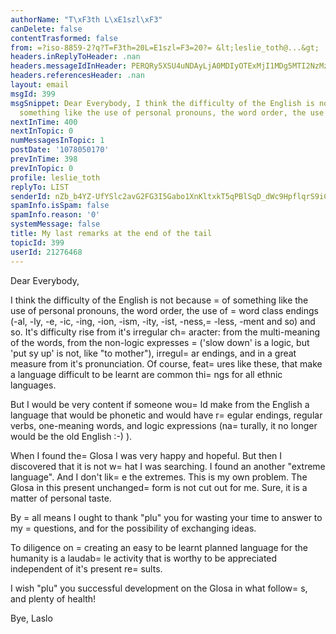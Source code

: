 ```yaml
---
authorName: "T\xF3th L\xE1szl\xF3"
canDelete: false
contentTrasformed: false
from: =?iso-8859-2?q?T=F3th=20L=E1szl=F3=20?= &lt;leslie_toth@...&gt;
headers.inReplyToHeader: .nan
headers.messageIdInHeader: PERQRy5XSU4uNDAyLjA0MDIyOTExMjI1MDg5MTI2NzMzMzlAZHJvdHBvc3RhLmh1Pg==
headers.referencesHeader: .nan
layout: email
msgId: 399
msgSnippet: Dear Everybody, I think the difficulty of the English is not because of
  something like the use of personal pronouns, the word order, the use of word class
nextInTime: 400
nextInTopic: 0
numMessagesInTopic: 1
postDate: '1078050170'
prevInTime: 398
prevInTopic: 0
profile: leslie_toth
replyTo: LIST
senderId: nZb_b4YZ-UfYSlc2avG2FG3I5Gabo1XnKltxkT5qPBlSqD_dWc9HpflqrS9iCOwa45HLLw2tJc1AInhW-j_zNZikVBpWkqPvLOBZ72zR4txajzWl0CeKeW_LdbXCM38ZHM61Nw9ViIqb
spamInfo.isSpam: false
spamInfo.reason: '0'
systemMessage: false
title: My last remarks at the end of the tail
topicId: 399
userId: 21276468
---
```



Dear Everybody,



  I think the difficulty of the English is not because =
of something like the use of personal pronouns, the word order, the use of =
word class endings (-al, -ly, -e, -ic, -ing, -ion, -ism, -ity, -ist, -ness,=
 -less, -ment and so) and so.   It's difficulty rise from it's irregular ch=
aracter: from the multi-meaning of the words, from the non-logic expresses =
('slow down' is a logic, but 'put sy up' is not, like "to mother"), irregul=
ar endings, and in a great measure from it's pronunciation. Of course, feat=
ures like these, that make a language difficult to be learnt are common thi=
ngs for all ethnic languages.

  But I would be very content if someone wou=
ld make from the English a language that would be phonetic and would have r=
egular endings, regular verbs, one-meaning words, and logic expressions (na=
turally, it no longer would be the old English  :-)  ).

  When I found the=
 Glosa I was very happy and hopeful. But then I discovered that it is not w=
hat I was searching.
I found an another "extreme language". And I don't lik=
e the extremes. This is my own problem.
The Glosa in this present unchanged=
 form is not cut out for me. Sure, it is a matter of personal taste.

  By =
all means I ought to thank "plu" you for wasting your time to answer to my =
questions, and for the possibility of exchanging ideas.

  To diligence on =
creating an easy to be learnt planned language for the humanity is a laudab=
le activity that is worthy to be appreciated independent of it's present re=
sults.

I wish "plu" you successful development on the Glosa in what follow=
s, and plenty of health!


Bye,
Laslo

